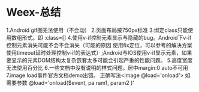 # Weex-总结
1.Android gif图无法使用（不会动）
2.页面布局按750px标准
3.绑定class只能使用数组形式。即  :class=[]
4.使用v-if控制元素显示与隐藏的bug。Android下v-if控制元素消失可能不会不会消失（可能的原因 使用fix定位，可以参考的解决方案 使用timeout延时处理控制v-if的表达式）;Android与IOS使用v-if显示元素，如果要显示的元素DOM结构太复杂嵌套太多可能会引起严重的性能问题。
5.高度宽度无法使用百分比
6.一些文档中没有说明的样式问题。居中margin:0 auto不可用
7.image load事件官方文档demo出错。<image onload='onload'></image>  正确写法<image @load='onload'></image> 如需要参数 @load='onload($event, pa ram1, param2 )'
